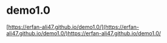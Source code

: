 # demo1.0
[https://erfan-ali47.github.io/demo1.0/](https://erfan-ali47.github.io/demo1.0/)https://erfan-ali47.github.io/demo1.0/
